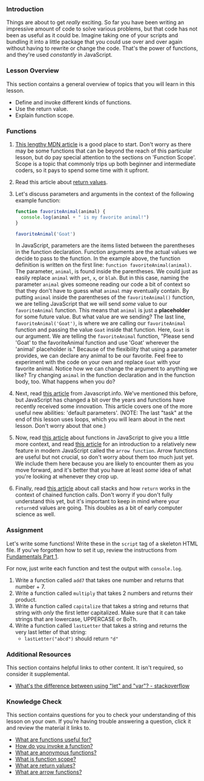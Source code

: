 ### Introduction

Things are about to get _really_ exciting. So far you have been writing an impressive amount of code to solve various problems, but that code has not been as useful as it could be. Imagine taking one of your scripts and bundling it into a little package that you could use over and over again without having to rewrite or change the code. That's the power of functions, and they're used _constantly_ in JavaScript.

### Lesson Overview

This section contains a general overview of topics that you will learn in this lesson.

- Define and invoke different kinds of functions.
- Use the return value.
- Explain function scope.

### Functions
1. [This lengthy MDN article](https://developer.mozilla.org/en-US/docs/Learn/JavaScript/Building_blocks/Functions) is a good place to start. Don't worry as there may be some functions that can be beyond the reach of this particular lesson, but do pay special attention to the sections on 'Function Scope'. Scope is a topic that commonly trips up both beginner and intermediate coders, so it pays to spend some time with it upfront.
2. Read this article about [return values](https://developer.mozilla.org/en-US/docs/Learn/JavaScript/Building_blocks/Return_values).
3. Let's discuss parameters and arguments in the context of the following example function:

    ~~~javascript
    function favoriteAnimal(animal) {
      console.log(animal + " is my favorite animal!")
    }

    favoriteAnimal('Goat')
    ~~~

    In JavaScript, parameters are the items listed between the parentheses in the function declaration. Function arguments are the actual values we decide to pass to the function. In the example above, the function definition is written on the first line: `function favoriteAnimal(animal)`. The parameter, `animal`, is found inside the parentheses. We could just as easily replace `animal` with `pet`, `x`, or `blah`. But in this case, naming the parameter `animal` gives someone reading our code a bit of context so that they don't have to guess what `animal` may eventually contain. By putting `animal` inside the parentheses of the `favoriteAnimal()` function, we are telling JavaScript that we will send _some_ value to our `favoriteAnimal` function. This means that `animal` is just a **placeholder** for some future value. But what value are we sending?
    The last line, `favoriteAnimal('Goat')`, is where we are calling our `favoriteAnimal` function and passing the value `Goat` inside that function. Here, `Goat` is our argument. We are telling the `favoriteAnimal` function, "Please send 'Goat' to the favoriteAnimal function and use 'Goat' wherever the 'animal' placeholder is." Because of the flexibility that using a parameter provides, we can declare any animal to be our favorite. Feel free to experiment with the code on your own and replace `Goat` with your favorite animal. Notice how we can change the argument to anything we like? Try changing `animal` in the function declaration and in the function body, too. What happens when you do?
4. Next, read [this article](http://javascript.info/function-basics) from Javascript.info. We've mentioned this before, but JavaScript has changed a bit over the years and functions have recently received some innovation. This article covers one of the more useful new abilities: 'default parameters'. \(NOTE: The last "task" at the end of this lesson uses loops, which you will learn about in the next lesson.  Don't worry about that one.\)
5. Now, read [this article](http://javascript.info/function-expressions) about functions in JavaScript to give you a little more context, and read [this article](http://javascript.info/arrow-functions-basics) for an introduction to a relatively new feature in modern JavaScript called the `arrow function`. Arrow functions are useful but not crucial, so don't worry about them too much just yet. We include them here because you are likely to encounter them as you move forward, and it's better that you have at least _some_ idea of what you're looking at whenever they crop up.
6. Finally, read [this article](https://www.javascripttutorial.net/javascript-call-stack/) about call stacks and how `return` works in the context of chained function calls. Don't worry if you don't fully understand this yet, but it's important to keep in mind where your `return`ed values are going. This doubles as a bit of early computer science as well.

### Assignment

<div class="lesson-content__panel" markdown="1">

Let's write some functions!  Write these in the `script` tag of a skeleton HTML file. If you've forgotten how to set it up, review the instructions from [Fundamentals Part 1](https://www.theodinproject.com/lessons/foundations-fundamentals-part-1#how-to-run-javascript-code).

For now, just write each function and test the output with `console.log`.

1. Write a function called `add7` that takes one number and returns that number + 7.
2. Write a function called `multiply` that takes 2 numbers and returns their product.
3. Write a function called `capitalize` that takes a string and returns that string with _only_ the first letter capitalized.  Make sure that it can take strings that are lowercase, UPPERCASE or BoTh.
4. Write a function called `lastLetter` that takes a string and returns the very last letter of that string:
    - `lastLetter("abcd")` should return `"d"`

</div>

### Additional Resources

This section contains helpful links to other content. It isn't required, so consider it supplemental.

- [What's the difference between using "let" and "var"? - stackoverflow](https://stackoverflow.com/questions/762011/whats-the-difference-between-using-let-and-var#:~:text=The%20main%20difference%20is%20scoping,(hence%20the%20block%20scope).)

### Knowledge Check

This section contains questions for you to check your understanding of this lesson on your own. If you’re having trouble answering a question, click it and review the material it links to.

- <a class="knowledge-check-link" href="https://developer.mozilla.org/en-US/docs/Learn/JavaScript/Building_blocks/Functions">What are functions useful for?</a>
- <a class="knowledge-check-link" href="https://developer.mozilla.org/en-US/docs/Learn/JavaScript/Building_blocks/Functions#invoking_functions">How do you invoke a function?</a>
- <a class="knowledge-check-link" href="https://developer.mozilla.org/en-US/docs/Learn/JavaScript/Building_blocks/Functions#anonymous_functions_and_arrow_functions">What are anonymous functions?</a>
- <a class="knowledge-check-link" href ="https://developer.mozilla.org/en-US/docs/Learn/JavaScript/Building_blocks/Functions#function_scope_and_conflicts">What is function scope?</a>
- <a class="knowledge-check-link" href="https://developer.mozilla.org/en-US/docs/Learn/JavaScript/Building_blocks/Return_values">What are return values?</a>
- <a class="knowledge-check-link" href="https://javascript.info/arrow-functions-basics">What are arrow functions?</a>

